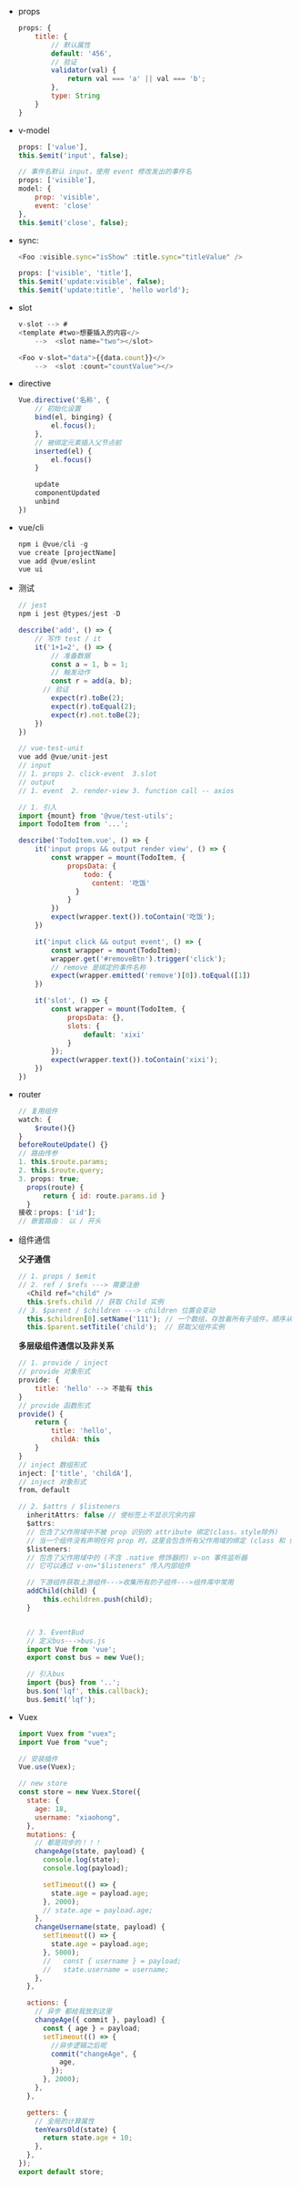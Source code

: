 - props

  ```javascript
  props: {
      title: {
          // 默认属性
          default: '456',
          // 验证
          validator(val) {
              return val === 'a' || val === 'b';
          },
          type: String
      }
  }
  ```
  
- v-model

  ```javascript
  props: ['value'],
  this.$emit('input', false);
  
  // 事件名默认 input，使用 event 修改发出的事件名
  props: ['visible'],
  model: {
      prop: 'visible',
      event: 'close'
  },
  this.$emit('close', false);
  
- sync:
  
    ```javascript
    <Foo :visible.sync="isShow" :title.sync="titleValue" />
    
    props: ['visible', 'title'],
    this.$emit('update:visible', false);
    this.$emit('update:title', 'hello world');
    ```
    
- slot

  ```javascript
  v-slot --> #
  <template #two>想要插入的内容</>
      -->  <slot name="two"></slot>
  
  <Foo v-slot="data">{{data.count}}</>
      -->  <slot :count="countValue"></>
  ```

- directive

  ```javascript
  Vue.directive('名称', {
      // 初始化设置
      bind(el, binging) {
          el.focus();
      },
      // 被绑定元素插入父节点前
      inserted(el) {
          el.focus()
      }
  
      update
      componentUpdated
      unbind
  })
  ```

- vue/cli

  ```javascript
  npm i @vue/cli -g
  vue create [projectName]
  vue add @vue/eslint
  vue ui
  ```

- 测试

  ```javascript
  // jest
  npm i jest @types/jest -D
  
  describe('add', () => {
      // 写作 test / it
      it('1+1=2', () => {
          // 准备数据
          const a = 1, b = 1;
          // 触发动作
          const r = add(a, b);
  		// 验证
          expect(r).toBe(2);
          expect(r).toEqual(2);
          expect(r).not.toBe(2);
      })
  })
  
  // vue-test-unit
  vue add @vue/unit-jest
  // input
  // 1. props 2. click-event  3.slot
  // output
  // 1. event  2. render-view 3. function call -- axios
  
  // 1. 引入
  import {mount} from '@vue/test-utils';
  import TodoItem from '...';
  
  describe('TodoItem.vue', () => {
      it('input props && output render view', () => {
          const wrapper = mount(TodoItem, {
              propsData: {
                  todo: {
                  	content: '吃饭'
              	}
              }
          })
          expect(wrapper.text()).toContain('吃饭');
      })
  
      it('input click && output event', () => {
          const wrapper = mount(TodoItem);
          wrapper.get('#removeBtn').trigger('click');
          // remove 是绑定的事件名称
          expect(wrapper.emitted('remove')[0]).toEqual([1])
      })
  
      it('slot', () => {
          const wrapper = mount(TodoItem, {
              propsData: {},
              slots: {
                  default: 'xixi'
              }
          });
          expect(wrapper.text()).toContain('xixi');
      })
  })
  ```

- router

  ```javascript
  // 复用组件
  watch: {
      $route(){}
  }
  beforeRouteUpdate() {}
  // 路由传参
  1. this.$route.params;
  2. this.$route.query;
  3. props: true;
  	props(route) {
  		return { id: route.params.id }  
  	}
  接收：props: ['id'];
  // 嵌套路由： 以 / 开头
  ```

- 组件通信

  **父子通信**

  ```javascript
  // 1. props / $emit
  // 2. ref / $refs ---> 需要注册
  	<Child ref="child" />
  	this.$refs.child // 获取 Child 实例
  // 3. $parent / $children ---> children 位置会变动
  	this.$children[0].setName('111'); // 一个数组，存放着所有子组件，顺序从上到下
  	this.$parent.setTitile('child');  // 获取父组件实例
  ```
  **多层级组件通信以及非关系**

  ```javascript
  // 1. provide / inject
  // provide 对象形式
  provide: {
      title: 'hello' --> 不能有 this
  }
  // provide 函数形式
  provide() {
      return {
          title: 'hello',
          childA: this
      }
  }
  // inject 数组形式
  inject: ['title', 'childA'],
  // inject 对象形式
  from、default
  ```

  ```javascript
  // 2. $attrs / $listeners
    inheritAttrs: false // 使标签上不显示冗余内容
    $attrs: 
    // 包含了父作用域中不被 prop 识别的 attribute 绑定(class、style除外)
    // 当一个组件没有声明任何 prop 时，这里会包含所有父作用域的绑定 (class 和 style 除外)，并且可以通过 v-bind="$attrs" 传入内部组件
    $listeners:
    // 包含了父作用域中的 (不含 .native 修饰器的) v-on 事件监听器
    // 它可以通过 v-on="$listeners" 传入内部组件
  
    // 下游组件获取上游组件--->收集所有的子组件--->组件库中常用
    addChild(child) {
        this.echildren.push(child);
    }
  
  
    // 3. EventBud
    // 定义bus--->bus.js
    import Vue from 'vue';
    export const bus = new Vue();
  
    // 引入bus
    import {bus} from '..';
    bus.$on('lqf', this.callback);
    bus.$emit('lqf');
  ```

- Vuex

  ```javascript
  import Vuex from "vuex";
  import Vue from "vue";
  
  // 安装插件
  Vue.use(Vuex);
  
  // new store
  const store = new Vuex.Store({
    state: {
      age: 18,
      username: "xiaohong",
    },
    mutations: {
      // 都是同步的！！！
      changeAge(state, payload) {
        console.log(state);
        console.log(payload);
  
        setTimeout(() => {
          state.age = payload.age;
        }, 2000);
        // state.age = payload.age;
      },
      changeUsername(state, payload) {
        setTimeout(() => {
          state.age = payload.age;
        }, 5000);
        //   const { username } = payload;
        //   state.username = username;
      },
    },
  
    actions: {
      // 异步 都给我放到这里
      changeAge({ commit }, payload) {
        const { age } = payload;
        setTimeout(() => {
          //异步逻辑之后呢
          commit("changeAge", {
            age,
          });
        }, 2000);
      },
    },
  
    getters: {
      // 全局的计算属性
      tenYearsOld(state) {
        return state.age + 10;
      },
    },
  });
  export default store;
  
  ```

  
